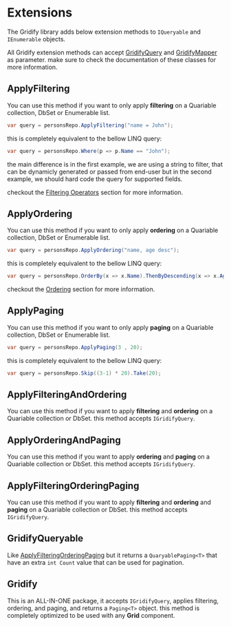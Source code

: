 # Extensions
The Gridify library adds below extension methods to `IQueryable` and `IEnumerable` objects.

All Gridify extension methods can accept [GridifyQuery](./gridifyQuery.md) and [GridifyMapper](./gridifyMapper.md) as parameter.
make sure to check the documentation of these classes for more information.


## ApplyFiltering
You can use this method if you want to only apply **filtering** on a Quariable collection, DbSet or Enumerable list.

``` csharp
var query = personsRepo.ApplyFiltering("name = John");
```
this is completely equivalent to the bellow LINQ query:
``` csharp
var query = personsRepo.Where(p => p.Name == "John");
```

the main difference is in the first example, we are using a string to filter, that can be dynamicly generated or passed from end-user but in the second example, we should hard code the query for supported fields.

checkout the [Filtering Operators](./filtering.md) section for more information.

## ApplyOrdering
You can use this method if you want to only apply **ordering** on a Quariable collection, DbSet or Enumerable list.

``` csharp
var query = personsRepo.ApplyOrdering("name, age desc");
```
this is completely equivalent to the bellow LINQ query:
``` csharp
var query = personsRepo.OrderBy(x => x.Name).ThenByDescending(x => x.Age);
```
checkout the [Ordering](./ordering.md) section for more information.

## ApplyPaging
You can use this method if you want to only apply **paging** on a Quariable collection, DbSet or Enumerable list.

``` csharp
var query = personsRepo.ApplyPaging(3 , 20);
```
this is completely equivalent to the bellow LINQ query:
``` csharp
var query = personsRepo.Skip((3-1) * 20).Take(20);
```

## ApplyFilteringAndOrdering
You can use this method if you want to apply **filtering** and **ordering** on a Quariable collection or DbSet. this method accepts `IGridifyQuery`.

## ApplyOrderingAndPaging
You can use this method if you want to apply **ordering** and **paging** on a Quariable collection or DbSet. this method accepts `IGridifyQuery`.

## ApplyFilteringOrderingPaging
You can use this method if you want to apply  **filtering** and **ordering** and **paging** on a Quariable collection or DbSet. this method accepts `IGridifyQuery`.

## GridifyQueryable
Like [ApplyFilteringOrderingPaging](#ApplyFilteringOrderingPaging) but it returns a `QuaryablePaging<T>` that have an extra `int Count` value that can be used for pagination.

## Gridify
This is an ALL-IN-ONE package, it accepts `IGridifyQuery`, applies filtering, ordering, and paging, and returns a `Paging<T>` object.
this method is completely optimized to be used with any **Grid** component.


